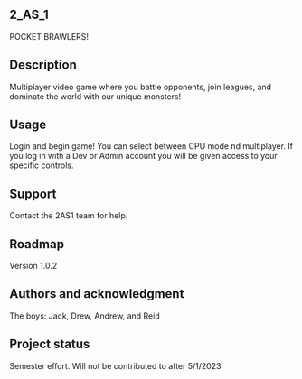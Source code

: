 ## 2_AS_1
POCKET BRAWLERS!

## Description
Multiplayer video game where you battle opponents, join leagues, and dominate the world with our unique monsters!

## Usage
Login and begin game! You can select between CPU mode nd multiplayer. If you log in with a Dev or Admin account you will be given access to your specific controls.

## Support
Contact the 2AS1 team for help.

## Roadmap
Version 1.0.2

## Authors and acknowledgment
The boys: Jack, Drew, Andrew, and Reid

## Project status
Semester effort. Will not be contributed to after 5/1/2023